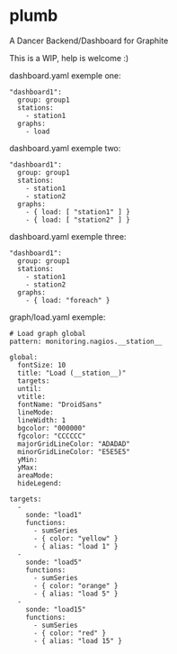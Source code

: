 plumb
=====

A Dancer Backend/Dashboard for Graphite

This is a WIP, help is welcome :)

dashboard.yaml exemple one:

    "dashboard1":
      group: group1
      stations:
        - station1
      graphs:
        - load

dashboard.yaml exemple two:

    "dashboard1":
      group: group1
      stations:
        - station1
        - station2
      graphs:
        - { load: [ "station1" ] }
        - { load: [ "station2" ] }

dashboard.yaml exemple three:

    "dashboard1":
      group: group1
      stations:
        - station1
        - station2
      graphs:
        - { load: "foreach" }

graph/load.yaml exemple:

    # Load graph global
    pattern: monitoring.nagios.__station__
    
    global:
      fontSize: 10
      title: "Load (__station__)"
      targets:
      until: 
      vtitle:
      fontName: "DroidSans"
      lineMode: 
      lineWidth: 1
      bgcolor: "000000"
      fgcolor: "CCCCCC"
      majorGridLineColor: "ADADAD"
      minorGridLineColor: "E5E5E5"
      yMin:
      yMax:
      areaMode: 
      hideLegend:

    targets:
      -
        sonde: "load1"
        functions: 
          - sumSeries
          - { color: "yellow" }
          - { alias: "load 1" }
      -      
        sonde: "load5"
        functions: 
          - sumSeries
          - { color: "orange" }
          - { alias: "load 5" }
      - 
        sonde: "load15"
        functions: 
          - sumSeries
          - { color: "red" }
          - { alias: "load 15" }

